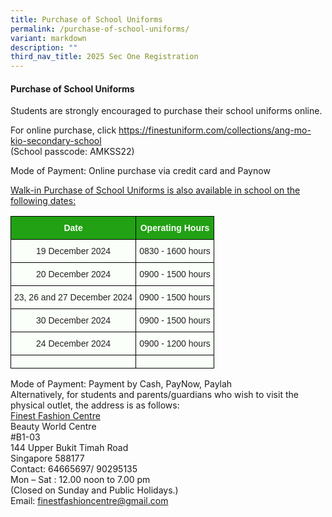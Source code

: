 ```yaml
---
title: Purchase of School Uniforms
permalink: /purchase-of-school-uniforms/
variant: markdown
description: ""
third_nav_title: 2025 Sec One Registration
---
```

#### Purchase of School Uniforms
Students are strongly encouraged to purchase their school uniforms online.

  

For online purchase, click&nbsp;<a href="https://finestuniform.com/collections/ang-mo-kio-secondary-school"><font color="#62C183">https://finestuniform.com/collections/ang-mo-kio-secondary-school</font></a><br>(School passcode: AMKSS22)&nbsp;

  

Mode of Payment: Online purchase via credit card and Paynow

  

<u>Walk-in Purchase of School Uniforms is also available in school on the following dates: </u>



<style type="text/css">
.tg  {border-collapse:collapse;border-spacing:0;}
.tg td{border-color:black;border-style:solid;border-width:1px;font-family:Arial, sans-serif;font-size:14px;
  overflow:hidden;padding:10px 5px;word-break:normal;}
.tg th{border-color:black;border-style:solid;border-width:1px;font-family:Arial, sans-serif;font-size:14px;
  font-weight:normal;overflow:hidden;padding:10px 5px;word-break:normal;}
.tg .tg-xn89{background-color:#22A114;color:#FBFFFA;font-weight:bold;text-align:center;vertical-align:middle}
.tg .tg-s6uv{background-color:#FBFFFA;color:#222;text-align:center;vertical-align:middle}
</style>
<table class="tg">
<thead>
  <tr>
    <th class="tg-xn89" colspan="3"><span style="color:#FBFFFA;background-color:#22A114">Date</span></th>
    <th class="tg-xn89" colspan="2"><span style="color:#FBFFFA;background-color:#22A114">Operating Hours</span></th>
  </tr>
</thead>
<tbody>
  <tr>
    <td class="tg-s6uv" colspan="3"><span style="color:#222;background-color:#FBFFFA">19</span> <span style="color:#222;background-color:#FBFFFA"> December 2024</span><br></td>
    <td class="tg-s6uv" colspan="2"><span style="color:#222;background-color:#FBFFFA">0830 - 1600 hours</span></td>
  </tr>
	<tr>
    <td class="tg-s6uv" colspan="3"><span style="color:#222;background-color:#FBFFFA">20</span> <span style="color:#222;background-color:#FBFFFA"> December 2024</span><br></td>
    <td class="tg-s6uv" colspan="2"><span style="color:#222;background-color:#FBFFFA">0900 - 1500 hours</span></td>
  </tr>
  <tr>
    <td class="tg-s6uv" colspan="3"><span style="color:#222;background-color:#FBFFFA">23,</span> <span style="color:#222;background-color:#FBFFFA">26 and 27 December 2024</span></td>
    <td class="tg-s6uv" colspan="2"><span style="color:#222;background-color:#FBFFFA">0900 - 1500 hours</span></td>
  </tr>
  <tr>
    <td class="tg-s6uv" colspan="3"><span style="color:#222;background-color:#FBFFFA">30</span> <span style="color:#222;background-color:#FBFFFA">December 2024</span></td>
    <td class="tg-s6uv" colspan="2"><span style="color:#222;background-color:#FBFFFA">0900 - 1500 hours</span></td>
  </tr>
  <tr>
    <td class="tg-s6uv" colspan="3"><span style="color:#222;background-color:#FBFFFA">24</span> <span style="color:#222;background-color:#FBFFFA">December 2024</span></td>
    <td class="tg-s6uv" colspan="2"><span style="color:#222;background-color:#FBFFFA">0900 - 1200 hours</span></td>
  </tr>
	<tr>
    <td class="tg-s6uv" colspan="3"><span style="color:#222;background-color:#FBFFFA"></span> <span style="color:#222;background-color:#FBFFFA"></span></td>
    <td class="tg-s6uv" colspan="2"><span style="color:#222;background-color:#FBFFFA"></span></td>
  </tr>
  </tbody>
</table>


Mode of Payment: Payment by Cash, PayNow, Paylah <br>
Alternatively, for students and parents/guardians who wish to visit the physical outlet, the address is as follows: <br>
<u>Finest Fashion Centre</u> <br>
Beauty World Centre <br>
#B1-03 <br>
144 Upper Bukit Timah Road <br>
Singapore 588177 <br>
Contact: 64665697/ 90295135 <br>
Mon – Sat : 12.00 noon to 7.00 pm <br>
(Closed on Sunday and Public Holidays.) <br>
Email:&nbsp;<a href="mailto:finestfashioncentre@gmail.com"><font color="#62C183">finestfashioncentre@gmail.com</font></a> <br>